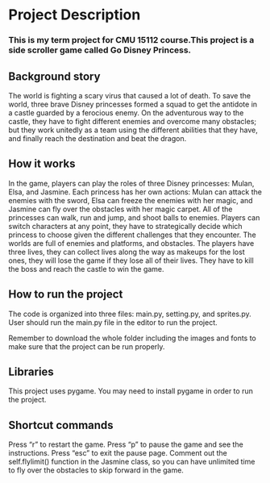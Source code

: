 

# Project Description 

### This is my term project for CMU 15112 course.This project is a side scroller game called Go Disney Princess. 

## Background story
The world is fighting a scary virus that caused a lot of death. To save the world, three brave Disney princesses formed a squad to get the antidote in a castle guarded by a ferocious enemy. On the adventurous way to the castle, they have to fight different enemies and overcome many obstacles; but they work unitedly as a team using the different abilities that they have, and finally reach the destination and beat the dragon. 

## How it works
In the game, players can play the roles of three Disney princesses: Mulan, Elsa, and Jasmine. Each princess has her own actions: Mulan can attack the enemies with the sword, Elsa can freeze the enemies with her magic, and Jasmine can fly over the obstacles with her magic carpet. All of the princesses can walk, run and jump, and shoot balls to enemies. Players can switch characters at any point, they have to strategically decide which princess to choose given the different challenges that they encounter. The worlds are full of enemies and platforms, and obstacles. The players have three lives, they can collect lives along the way as makeups for the lost ones, they will lose the game if they lose all of their lives. They have to kill the boss and reach the castle to win the game. 

## How to run the project

The code is organized into three files: main.py, setting.py, and sprites.py. User should run the main.py file in the editor to run the project. 

Remember to download the whole folder including the images and fonts to make sure that the project can be run properly.


## Libraries

This project uses pygame. You may need to install pygame in order to run the project.


## Shortcut commands

Press “r” to restart the game.
Press “p” to pause the game and see the instructions.
Press “esc” to exit the pause page. 
Comment out the self.flylimit() function in the Jasmine class, so you can have unlimited time to fly over the obstacles to skip forward in the game.




